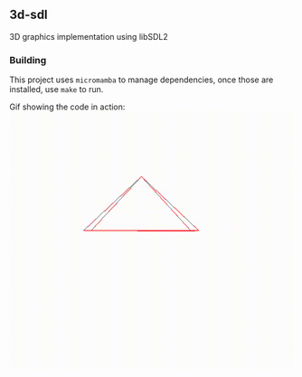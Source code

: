 ## 3d-sdl
3D graphics implementation using libSDL2

### Building
This project uses `micromamba` to manage dependencies, once those are installed, use `make` to run.


Gif showing the code in action:
![](./content/tri_demo.gif)
